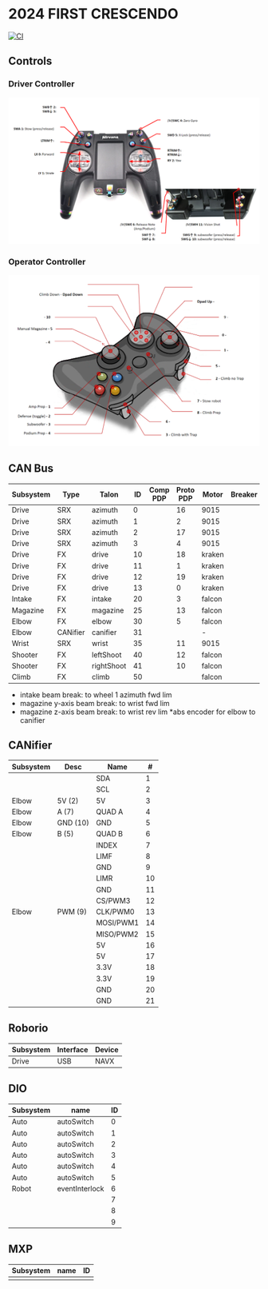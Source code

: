 # 2024 FIRST CRESCENDO

[![CI](https://github.com/strykeforce/crescendo/actions/workflows/main.yml/badge.svg)](https://github.com/strykeforce/crescendo/actions/workflows/main.yml)

## Controls

### Driver Controller
![flysky](docs/driver-controls.png)

### Operator Controller
![operator](docs/operator-controls.png)

## CAN Bus

| Subsystem | Type     | Talon      | ID  | Comp PDP | Proto PDP | Motor  | Breaker |
| --------- | -------- | ---------- | --- | -------- | --------- | ------ | ------- |
| Drive     | SRX      | azimuth    | 0   |          | 16        | 9015   |         |
| Drive     | SRX      | azimuth    | 1   |          | 2         | 9015   |         |
| Drive     | SRX      | azimuth    | 2   |          | 17        | 9015   |         |
| Drive     | SRX      | azimuth    | 3   |          | 4         | 9015   |         |
| Drive     | FX       | drive      | 10  |          | 18        | kraken |         |
| Drive     | FX       | drive      | 11  |          | 1         | kraken |         |
| Drive     | FX       | drive      | 12  |          | 19        | kraken |         |
| Drive     | FX       | drive      | 13  |          | 0         | kraken |         |
| Intake    | FX       | intake     | 20  |          | 3         | falcon |         |
| Magazine  | FX       | magazine   | 25  |          | 13        | falcon |         |
| Elbow     | FX       | elbow      | 30  |          | 5         | falcon |         |
| Elbow     | CANifier | canifier   | 31  |          |           | -      |         |
| Wrist     | SRX      | wrist      | 35  |          | 11        | 9015   |         |
| Shooter   | FX       | leftShoot  | 40  |          | 12        | falcon |         |
| Shooter   | FX       | rightShoot | 41  |          | 10        | falcon |         |
| Climb     | FX       | climb      | 50  |          |           | falcon |         |
* intake beam break: to wheel 1 azimuth fwd lim
* magazine y-axis beam break: to wrist fwd lim
* magazine z-axis beam break: to wrist rev lim
*abs encoder for elbow to canifier

## CANifier
| Subsystem | Desc     | Name      | #   |
| --------- | -------- | --------- | --- |
|           |          | SDA       | 1   |
|           |          | SCL       | 2   |
| Elbow     | 5V (2)   | 5V        | 3   |
| Elbow     | A (7)    | QUAD A    | 4   |
| Elbow     | GND (10) | GND       | 5   |
| Elbow     | B (5)    | QUAD B    | 6   |
|           |          | INDEX     | 7   |
|           |          | LIMF      | 8   |
|           |          | GND       | 9   |
|           |          | LIMR      | 10  |
|           |          | GND       | 11  |
|           |          | CS/PWM3   | 12  |
| Elbow     | PWM (9)  | CLK/PWM0  | 13  |
|           |          | MOSI/PWM1 | 14  |
|           |          | MISO/PWM2 | 15  |
|           |          | 5V        | 16  |
|           |          | 5V        | 17  |
|           |          | 3.3V      | 18  |
|           |          | 3.3V      | 19  |
|           |          | GND       | 20  |
|           |          | GND       | 21  |


## Roborio
| Subsystem | Interface | Device | 
| --------- | --------- | ------ |
| Drive     | USB       | NAVX   |

## DIO
| Subsystem | name           | ID  |
| --------- | -------------- | --- |
| Auto      | autoSwitch     | 0   |
| Auto      | autoSwitch     | 1   |
| Auto      | autoSwitch     | 2   |
| Auto      | autoSwitch     | 3   |
| Auto      | autoSwitch     | 4   |
| Auto      | autoSwitch     | 5   |
| Robot     | eventInterlock | 6   |
|           |                | 7   |
|           |                | 8   |
|           |                | 9   |

## MXP
| Subsystem | name   | ID |
| --------- | ------ | -- |
|           |        |    |

